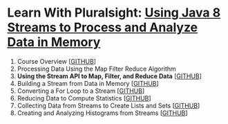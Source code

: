 # Learn With Pluralsight: [Using Java 8 Streams to Process and Analyze Data in Memory][url.course]

1. Course Overview [[GITHUB][branch.gh.main]]
2. Processing Data Using the Map Filter Reduce Algorithm
3. **Using the Stream API to Map, Filter, and Reduce Data** [[GITHUB][branch.gh.p3]]
4. Building a Stream from Data in Memory [[GITHUB][branch.gh.p4]]
5. Converting a For Loop to a Stream [[GITHUB][branch.gh.p5]]
6. Reducing Data to Compute Statistics [[GITHUB][branch.gh.p6]]
7. Collecting Data from Streams to Create Lists and Sets [[GITHUB][branch.gh.p7]]
8. Creating and Analyzing Histograms from Streams [[GITHUB][branch.gh.p8]]

[url.course]: https://app.pluralsight.com/library/courses/java-streams-process-analyze-data-memory
[branch.gh.main]: https://github.com/reinielfc/lrn-ps-java8-lambda-expressions/tree/main
[branch.gh.p1]: https://github.com/reinielfc/lrn-ps-java8-lambda-expressions/tree/1-CourseOverview 
[branch.gh.p2]: https://github.com/reinielfc/lrn-ps-java8-lambda-expressions/tree/2-ProcessingDataUsingTheMapFilterReduceAlgorithm
[branch.gh.p3]: https://github.com/reinielfc/lrn-ps-java8-lambda-expressions/tree/3-UsingTheStreamApiToMapFilterAndReduceData
[branch.gh.p4]: https://github.com/reinielfc/lrn-ps-java8-lambda-expressions/tree/4-BuildingAStreamFromDataInMemory
[branch.gh.p5]: https://github.com/reinielfc/lrn-ps-java8-lambda-expressions/tree/5-ConvertingAForLoopToAStream
[branch.gh.p6]: https://github.com/reinielfc/lrn-ps-java8-lambda-expressions/tree/6-ReducingDataToComputeStatistics
[branch.gh.p7]: https://github.com/reinielfc/lrn-ps-java8-lambda-expressions/tree/7-CollectingDataFromStreamsToCreateListsAndSets
[branch.gh.p8]: https://github.com/reinielfc/lrn-ps-java8-lambda-expressions/tree/8-CreatingAndAnalyzingHistogramsFromStreams
